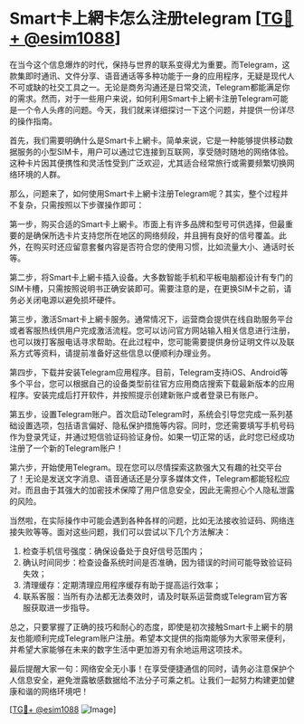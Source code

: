 # Smart卡上網卡怎么注册telegram [[TG💪+ @esim1088](https://t.me/s/esim1088)]

在当今这个信息爆炸的时代，保持与世界的联系变得尤为重要。而Telegram，这款集即时通讯、文件分享、语音通话等多种功能于一身的应用程序，无疑是现代人不可或缺的社交工具之一。无论是商务沟通还是日常交流，Telegram都能满足你的需求。然而，对于一些用户来说，如何利用Smart卡上網卡注册Telegram可能是一个令人头疼的问题。今天，我们就来详细探讨一下这个问题，并提供一份详尽的操作指南。

首先，我们需要明确什么是Smart卡上網卡。简单来说，它是一种能够提供移动数据服务的小型SIM卡，用户可以通过它连接到互联网，享受随时随地的网络体验。这种卡片因其便携性和灵活性受到广泛欢迎，尤其适合经常旅行或需要频繁切换网络环境的人群。

那么，问题来了，如何使用Smart卡上網卡注册Telegram呢？其实，整个过程并不复杂，只需按照以下步骤操作即可：

第一步，购买合适的Smart卡上網卡。市面上有许多品牌和型号可供选择，但最重要的是确保所选卡片支持您所在地区的网络频段，并且拥有良好的信号覆盖。此外，在购买时还应留意套餐内容是否符合您的使用习惯，比如流量大小、通话时长等。

第二步，将Smart卡上網卡插入设备。大多数智能手机和平板电脑都设计有专门的SIM卡槽，只需按照说明书正确安装即可。需要注意的是，在更换SIM卡之前，请务必关闭电源以避免损坏硬件。

第三步，激活Smart卡上網卡服务。通常情况下，运营商会提供在线自助服务平台或者客服热线供用户完成激活流程。您可以访问官方网站输入相关信息进行注册，也可以拨打客服电话寻求帮助。在此过程中，您可能需要提供身份证明文件以及联系方式等资料，请提前准备好这些信息以便顺利办理业务。

第四步，下载并安装Telegram应用程序。目前，Telegram支持iOS、Android等多个平台，您可以根据自己的设备类型前往官方应用商店搜索下载最新版本的应用程序。安装完成后打开软件，并按照提示创建新账户或者登录已有账户。

第五步，设置Telegram账户。首次启动Telegram时，系统会引导您完成一系列基础设置选项，包括语言偏好、隐私保护措施等内容。同时，您还需要填写手机号码作为登录凭证，并通过短信验证码验证身份。如果一切正常的话，此时您已经成功注册了一个新的Telegram账户！

第六步，开始使用Telegram。现在您可以尽情探索这款强大又有趣的社交平台了！无论是发送文字消息、语音通话还是分享多媒体文件，Telegram都能轻松应对。而且由于其强大的加密技术保障了用户信息安全，因此无需担心个人隐私泄露的风险。

当然啦，在实际操作中可能会遇到各种各样的问题，比如无法接收验证码、网络连接失败等等。面对这些问题，我们可以尝试以下几个方法解决：

1. 检查手机信号强度：确保设备处于良好信号范围内；
2. 确认时间同步：检查设备系统时间是否准确，因为错误的时间可能导致验证码失效；
3. 清理缓存：定期清理应用程序缓存有助于提高运行效率；
4. 联系客服：当所有办法都无法奏效时，请及时联系运营商或Telegram官方客服获取进一步指导。

总之，只要掌握了正确的技巧和耐心的态度，即使是初次接触Smart卡上網卡的朋友也能顺利完成Telegram账户注册。希望本文提供的指南能够为大家带来便利，并希望大家能够在未来的数字生活中更加游刃有余地运用这项技术。

最后提醒大家一句：网络安全无小事！在享受便捷通信的同时，请务必注意保护个人信息安全，避免泄露敏感数据给不法分子可乘之机。让我们一起努力构建更加健康和谐的网络环境吧！

[[TG💪+ @esim1088](https://t.me/s/esim1088) ![Image](https://i.postimg.cc/4NQfJmqS/Snipaste-2025-05-13-00-14-12.png)]
